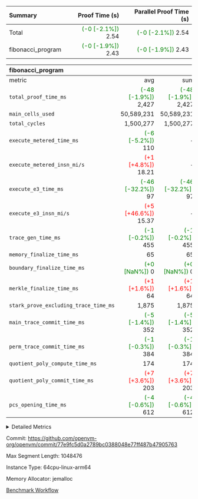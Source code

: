 | Summary | Proof Time (s) | Parallel Proof Time (s) |
|:---|---:|---:|
| Total | <span style='color: green'>(-0 [-2.1%])</span> 2.54 | <span style='color: green'>(-0 [-2.1%])</span> 2.54 |
| fibonacci_program | <span style='color: green'>(-0 [-1.9%])</span> 2.43 | <span style='color: green'>(-0 [-1.9%])</span> 2.43 |


| fibonacci_program |||||
|:---|---:|---:|---:|---:|
|metric|avg|sum|max|min|
| `total_proof_time_ms ` | <span style='color: green'>(-48 [-1.9%])</span> 2,427 | <span style='color: green'>(-48 [-1.9%])</span> 2,427 | <span style='color: green'>(-48 [-1.9%])</span> 2,427 | <span style='color: green'>(-48 [-1.9%])</span> 2,427 |
| `main_cells_used     ` |  50,589,231 |  50,589,231 |  50,589,231 |  50,589,231 |
| `total_cycles        ` |  1,500,277 |  1,500,277 |  1,500,277 |  1,500,277 |
| `execute_metered_time_ms` | <span style='color: green'>(-6 [-5.2%])</span> 110 | -          | -          | -          |
| `execute_metered_insn_mi/s` | <span style='color: red'>(+1 [+4.8%])</span> 18.21 | -          | <span style='color: red'>(+1 [+4.8%])</span> 18.21 | <span style='color: red'>(+1 [+4.8%])</span> 18.21 |
| `execute_e3_time_ms  ` | <span style='color: green'>(-46 [-32.2%])</span> 97 | <span style='color: green'>(-46 [-32.2%])</span> 97 | <span style='color: green'>(-46 [-32.2%])</span> 97 | <span style='color: green'>(-46 [-32.2%])</span> 97 |
| `execute_e3_insn_mi/s` | <span style='color: red'>(+5 [+46.6%])</span> 15.37 | -          | <span style='color: red'>(+5 [+46.6%])</span> 15.37 | <span style='color: red'>(+5 [+46.6%])</span> 15.37 |
| `trace_gen_time_ms   ` | <span style='color: green'>(-1 [-0.2%])</span> 455 | <span style='color: green'>(-1 [-0.2%])</span> 455 | <span style='color: green'>(-1 [-0.2%])</span> 455 | <span style='color: green'>(-1 [-0.2%])</span> 455 |
| `memory_finalize_time_ms` |  65 |  65 |  65 |  65 |
| `boundary_finalize_time_ms` | <span style='color: green'>(+0 [NaN%])</span> 0 | <span style='color: green'>(+0 [NaN%])</span> 0 | <span style='color: green'>(+0 [NaN%])</span> 0 | <span style='color: green'>(+0 [NaN%])</span> 0 |
| `merkle_finalize_time_ms` | <span style='color: red'>(+1 [+1.6%])</span> 64 | <span style='color: red'>(+1 [+1.6%])</span> 64 | <span style='color: red'>(+1 [+1.6%])</span> 64 | <span style='color: red'>(+1 [+1.6%])</span> 64 |
| `stark_prove_excluding_trace_time_ms` |  1,875 |  1,875 |  1,875 |  1,875 |
| `main_trace_commit_time_ms` | <span style='color: green'>(-5 [-1.4%])</span> 352 | <span style='color: green'>(-5 [-1.4%])</span> 352 | <span style='color: green'>(-5 [-1.4%])</span> 352 | <span style='color: green'>(-5 [-1.4%])</span> 352 |
| `perm_trace_commit_time_ms` | <span style='color: green'>(-1 [-0.3%])</span> 384 | <span style='color: green'>(-1 [-0.3%])</span> 384 | <span style='color: green'>(-1 [-0.3%])</span> 384 | <span style='color: green'>(-1 [-0.3%])</span> 384 |
| `quotient_poly_compute_time_ms` |  174 |  174 |  174 |  174 |
| `quotient_poly_commit_time_ms` | <span style='color: red'>(+7 [+3.6%])</span> 203 | <span style='color: red'>(+7 [+3.6%])</span> 203 | <span style='color: red'>(+7 [+3.6%])</span> 203 | <span style='color: red'>(+7 [+3.6%])</span> 203 |
| `pcs_opening_time_ms ` | <span style='color: green'>(-4 [-0.6%])</span> 612 | <span style='color: green'>(-4 [-0.6%])</span> 612 | <span style='color: green'>(-4 [-0.6%])</span> 612 | <span style='color: green'>(-4 [-0.6%])</span> 612 |



<details>
<summary>Detailed Metrics</summary>

|  | keygen_time_ms | commit_exe_time_ms | app proof_time_ms |
| --- | --- | --- |
|  | 246 | 5 | 6,514 | 

| group | num_segments | memory_to_vec_partition_time_ms | insns | fri.log_blowup | execute_segment_time_ms | execute_metered_time_ms | execute_metered_insn_mi/s |
| --- | --- | --- | --- | --- | --- | --- | --- |
| fibonacci_program | 1 | 23 | 1,500,278 | 1 | 5,977 | 110 | 18.21 | 

| group | air_name | quotient_deg | interactions | constraints |
| --- | --- | --- | --- | --- |
| fibonacci_program | AccessAdapterAir<16> | 2 | 5 | 12 | 
| fibonacci_program | AccessAdapterAir<2> | 2 | 5 | 12 | 
| fibonacci_program | AccessAdapterAir<32> | 2 | 5 | 12 | 
| fibonacci_program | AccessAdapterAir<4> | 2 | 5 | 12 | 
| fibonacci_program | AccessAdapterAir<8> | 2 | 5 | 12 | 
| fibonacci_program | BitwiseOperationLookupAir<8> | 2 | 2 | 4 | 
| fibonacci_program | MemoryMerkleAir<8> | 2 | 4 | 39 | 
| fibonacci_program | PersistentBoundaryAir<8> | 2 | 3 | 7 | 
| fibonacci_program | PhantomAir | 2 | 3 | 5 | 
| fibonacci_program | Poseidon2PeripheryAir<BabyBearParameters>, 1> | 2 | 1 | 286 | 
| fibonacci_program | ProgramAir | 1 | 1 | 4 | 
| fibonacci_program | RangeTupleCheckerAir<2> | 1 | 1 | 4 | 
| fibonacci_program | Rv32HintStoreAir | 2 | 18 | 28 | 
| fibonacci_program | VariableRangeCheckerAir | 1 | 1 | 4 | 
| fibonacci_program | VmAirWrapper<Rv32BaseAluAdapterAir, BaseAluCoreAir<4, 8> | 2 | 20 | 37 | 
| fibonacci_program | VmAirWrapper<Rv32BaseAluAdapterAir, LessThanCoreAir<4, 8> | 2 | 18 | 40 | 
| fibonacci_program | VmAirWrapper<Rv32BaseAluAdapterAir, ShiftCoreAir<4, 8> | 2 | 24 | 91 | 
| fibonacci_program | VmAirWrapper<Rv32BranchAdapterAir, BranchEqualCoreAir<4> | 2 | 11 | 20 | 
| fibonacci_program | VmAirWrapper<Rv32BranchAdapterAir, BranchLessThanCoreAir<4, 8> | 2 | 13 | 35 | 
| fibonacci_program | VmAirWrapper<Rv32CondRdWriteAdapterAir, Rv32JalLuiCoreAir> | 2 | 10 | 18 | 
| fibonacci_program | VmAirWrapper<Rv32JalrAdapterAir, Rv32JalrCoreAir> | 2 | 16 | 20 | 
| fibonacci_program | VmAirWrapper<Rv32LoadStoreAdapterAir, LoadSignExtendCoreAir<4, 8> | 2 | 18 | 33 | 
| fibonacci_program | VmAirWrapper<Rv32LoadStoreAdapterAir, LoadStoreCoreAir<4> | 2 | 17 | 40 | 
| fibonacci_program | VmAirWrapper<Rv32MultAdapterAir, DivRemCoreAir<4, 8> | 2 | 25 | 84 | 
| fibonacci_program | VmAirWrapper<Rv32MultAdapterAir, MulHCoreAir<4, 8> | 2 | 24 | 31 | 
| fibonacci_program | VmAirWrapper<Rv32MultAdapterAir, MultiplicationCoreAir<4, 8> | 2 | 19 | 19 | 
| fibonacci_program | VmAirWrapper<Rv32RdWriteAdapterAir, Rv32AuipcCoreAir> | 2 | 12 | 14 | 
| fibonacci_program | VmConnectorAir | 2 | 5 | 11 | 

| group | air_name | segment | rows | prep_cols | perm_cols | main_cols | cells |
| --- | --- | --- | --- | --- | --- | --- | --- |
| fibonacci_program | AccessAdapterAir<8> | 0 | 128 |  | 16 | 17 | 4,224 | 
| fibonacci_program | BitwiseOperationLookupAir<8> | 0 | 65,536 | 3 | 8 | 2 | 655,360 | 
| fibonacci_program | MemoryMerkleAir<8> | 0 | 512 |  | 16 | 32 | 24,576 | 
| fibonacci_program | PersistentBoundaryAir<8> | 0 | 128 |  | 12 | 20 | 4,096 | 
| fibonacci_program | PhantomAir | 0 | 1 |  | 12 | 6 | 18 | 
| fibonacci_program | Poseidon2PeripheryAir<BabyBearParameters>, 1> | 0 | 256 |  | 8 | 300 | 78,848 | 
| fibonacci_program | ProgramAir | 0 | 8,192 |  | 8 | 10 | 147,456 | 
| fibonacci_program | RangeTupleCheckerAir<2> | 0 | 524,288 | 2 | 8 | 1 | 4,718,592 | 
| fibonacci_program | Rv32HintStoreAir | 0 | 4 |  | 44 | 32 | 304 | 
| fibonacci_program | VariableRangeCheckerAir | 0 | 262,144 | 2 | 8 | 1 | 2,359,296 | 
| fibonacci_program | VmAirWrapper<Rv32BaseAluAdapterAir, BaseAluCoreAir<4, 8> | 0 | 1,048,576 |  | 52 | 36 | 92,274,688 | 
| fibonacci_program | VmAirWrapper<Rv32BaseAluAdapterAir, LessThanCoreAir<4, 8> | 0 | 524,288 |  | 40 | 37 | 40,370,176 | 
| fibonacci_program | VmAirWrapper<Rv32BranchAdapterAir, BranchEqualCoreAir<4> | 0 | 262,144 |  | 28 | 26 | 14,155,776 | 
| fibonacci_program | VmAirWrapper<Rv32BranchAdapterAir, BranchLessThanCoreAir<4, 8> | 0 | 8 |  | 32 | 32 | 512 | 
| fibonacci_program | VmAirWrapper<Rv32CondRdWriteAdapterAir, Rv32JalLuiCoreAir> | 0 | 131,072 |  | 28 | 18 | 6,029,312 | 
| fibonacci_program | VmAirWrapper<Rv32JalrAdapterAir, Rv32JalrCoreAir> | 0 | 32 |  | 36 | 28 | 2,048 | 
| fibonacci_program | VmAirWrapper<Rv32LoadStoreAdapterAir, LoadStoreCoreAir<4> | 0 | 128 |  | 52 | 41 | 11,904 | 
| fibonacci_program | VmAirWrapper<Rv32RdWriteAdapterAir, Rv32AuipcCoreAir> | 0 | 16 |  | 28 | 20 | 768 | 
| fibonacci_program | VmConnectorAir | 0 | 2 | 1 | 16 | 5 | 42 | 

| group | segment | trace_gen_time_ms | total_proof_time_ms | total_cycles | total_cells | stark_prove_excluding_trace_time_ms | quotient_poly_compute_time_ms | quotient_poly_commit_time_ms | prove_segment_time_ms | perm_trace_commit_time_ms | pcs_opening_time_ms | merkle_finalize_time_ms | memory_to_vec_partition_time_ms | memory_finalize_time_ms | main_trace_commit_time_ms | main_cells_used | insns | generate_perm_trace_time_ms_time_ms | execute_e3_time_ms | execute_e3_insn_mi/s | boundary_finalize_time_ms |
| --- | --- | --- | --- | --- | --- | --- | --- | --- | --- | --- | --- | --- | --- | --- | --- | --- | --- | --- | --- | --- | --- |
| fibonacci_program | 0 | 455 | 2,427 | 1,500,277 | 160,837,996 | 1,875 | 174 | 203 | 2,048 | 384 | 612 | 64 | 24 | 65 | 352 | 50,589,231 | 1,500,278 | 142 | 97 | 15.37 | 0 | 

| group | segment | trace_height_constraint | weighted_sum | threshold |
| --- | --- | --- | --- | --- |
| fibonacci_program | 0 | 0 | 3,932,542 | 2,013,265,921 | 
| fibonacci_program | 0 | 1 | 10,749,400 | 2,013,265,921 | 
| fibonacci_program | 0 | 2 | 1,966,271 | 2,013,265,921 | 
| fibonacci_program | 0 | 3 | 10,749,532 | 2,013,265,921 | 
| fibonacci_program | 0 | 4 | 1,664 | 2,013,265,921 | 
| fibonacci_program | 0 | 5 | 640 | 2,013,265,921 | 
| fibonacci_program | 0 | 6 | 7,209,100 | 2,013,265,921 | 
| fibonacci_program | 0 | 7 |  | 2,013,265,921 | 
| fibonacci_program | 0 | 8 | 35,535,101 | 2,013,265,921 | 

</details>


Commit: https://github.com/openvm-org/openvm/commit/77e9fc5d0a2789bc0388048e77ff487b47905763

Max Segment Length: 1048476

Instance Type: 64cpu-linux-arm64

Memory Allocator: jemalloc

[Benchmark Workflow](https://github.com/openvm-org/openvm/actions/runs/16012120322)
